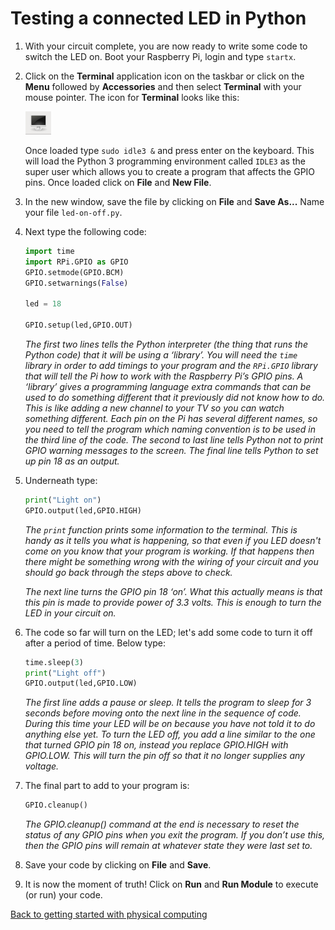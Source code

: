 # Testing a connected LED in Python

1. With your circuit complete, you are now ready to write some code to switch the LED on. Boot your Raspberry Pi, login and type `startx`.

1. Click on the **Terminal** application icon on the taskbar or click on the **Menu** followed by **Accessories** and then select **Terminal** with your mouse pointer. The icon for **Terminal** looks like this:

    ![](images/terminal-icon.png)

    Once loaded type `sudo idle3 &` and press enter on the keyboard. This will load the Python 3 programming environment called `IDLE3` as the super user which allows you to create a program that affects the GPIO pins. Once loaded click on **File** and **New File**.

1. In the new window, save the file by clicking on **File** and **Save As...** Name your file `led-on-off.py`.

1. Next type the following code:

    ```python
    import time
    import RPi.GPIO as GPIO
    GPIO.setmode(GPIO.BCM)
    GPIO.setwarnings(False)

    led = 18

    GPIO.setup(led,GPIO.OUT)
    ```
    *The first two lines tells the Python interpreter (the thing that runs the Python code) that it will be using a ‘library’. You will need the `time` library in order to add timings to your program and the `RPi.GPIO` library that will tell the Pi how to work with the Raspberry Pi’s GPIO pins. A ‘library’ gives a programming language extra commands that can be used to do something different that it previously did not know how to do. This is like adding a new channel to your TV so you can watch something different. Each pin on the Pi has several different names, so you need to tell the program which naming convention is to be used in the third line of the code. The second to last line tells Python not to print GPIO warning messages to the screen. The final line tells Python to set up pin 18 as an output.*

1. Underneath type:

    ```python
    print("Light on")
    GPIO.output(led,GPIO.HIGH)
    ```
    *The `print` function prints some information to the terminal. This is handy as it tells you what is happening, so that even if you LED doesn't come on you know that your program is working. If that happens then there might be something wrong with the wiring of your circuit and you should go back through the steps above to check.*

    *The next line turns the GPIO pin 18 ‘on’. What this actually means is that this pin is made to provide power of 3.3 volts. This is enough to turn the LED in your circuit on.*

1. The code so far will turn on the LED; let's add some code to turn it off after a period of time. Below type:

    ```python
    time.sleep(3)
    print("Light off")
    GPIO.output(led,GPIO.LOW)
    ```
    *The first line adds a pause or sleep. It tells the program to sleep for 3 seconds before moving onto the next line in the sequence of code. During this time your LED will be on because you have not told it to do anything else yet. To turn the LED off, you add a line similar to the one that turned GPIO pin 18 on, instead you replace GPIO.HIGH with GPIO.LOW. This will turn the pin off so that it no longer supplies any voltage.*

1. The final part to add to your program is:

    ```python
    GPIO.cleanup()
    ```

    *The GPIO.cleanup() command at the end is necessary to reset the status of any GPIO pins when you exit the program. If you don’t use this, then the GPIO pins will remain at whatever state they were last set to.*

1.	Save your code by clicking on **File** and **Save**.

1. It is now the moment of truth! Click on **Run** and **Run Module** to execute (or run) your code.

[Back to getting started with physical computing](worksheet.md)
